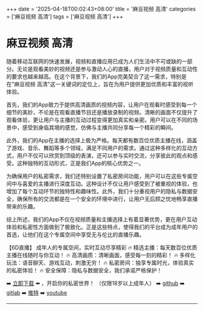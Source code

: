 +++
date = '2025-04-18T00:02:43+08:00'
title = '麻豆视频 高清'
categories = ['麻豆视频 高清']
tags = ['麻豆视频 高清']
+++

# 麻豆视频 高清

随着移动互联网的快速发展，视频和直播应用已成为人们生活中不可或缺的一部分。无论是观看美妙的视频还是参与激动人心的直播，用户对于视频质量和互动性的要求也越来越高。在这个背景下，我们的App完美契合了这一需求，特别是在"麻豆视频 高清"这一关键词的定位上，旨在为用户提供更加优质和丰富的视听体验。

首先，我们的App致力于提供高清画质的视频内容，让用户在观看时感受到每一个细节的美妙，不论是在观看直播节目还是播放录制的视频。清晰的画面不仅提升了观看体验，更让用户与主播的互动过程变得更加真实和亲密。用户可以在不同的场景中，感受到身临其境的感觉，仿佛与主播共同分享每一个精彩的瞬间。

此外，我们的App在主播的选择上极为严格。每天都有数百位优质主播在线，涵盖了游戏、音乐、舞蹈等多个领域，满足不同用户的需求。通过这种多样化的互动方式，用户不仅可以欣赏到顶级的表演，还可以参与实时交流，分享彼此的观点和感受。这种独特的互动形式，正是我们App的核心优势之一。

为确保用户的私密需求，我们还特别设置了私密房间功能，用户可以在这些专属空间中与喜爱的主播进行深度互动。这种设计不仅让用户感受到了被重视的体验，也增加了每个互动环节的独特性和趣味性。此外，我们十分重视用户的隐私与数据安全，确保所有的交流都是在一个安全的环境中进行，让用户无后顾之忧地畅享直播带来的乐趣。

综上所述，我们的App不仅在视频质量和主播选择上有着显著优势，更在用户互动体验和私密性方面做到了极致化。正是这些特点，使得我们的平台成为成年用户的首选，让他们在这个专属空间中享受无与伦比的直播乐趣。

【6D直播】
成年人的专属空间，实时互动尽享精彩
🔥 精选主播：每天数百位优质主播在线随时与你互动！
🔥 高清画质：清晰画面，感受每一刻的精彩！
🔥 多样化玩法：语音聊天、游戏互动，刺激无穷！
🔥 私密房间：独享专属时光，体验真实的私密体验！
🔥 安全保障：隐私与数据安全，我们承诺严格保护！

➡️ [立即下载](https://down123.s3.ap-east-1.amazonaws.com/down/down.html?channelCode=blog) ⬅️ ，开启你的私密世界！
（仅限18岁以上成年人）
➡️ [github](https://aldult-live.github.io/)
➡️ [gitlab](https://seo-09598d.gitlab.io/)
➡️ [推特](https://x.com/wegame33)
➡️ [youtube](https://www.youtube.com/@6Dlive)

---

